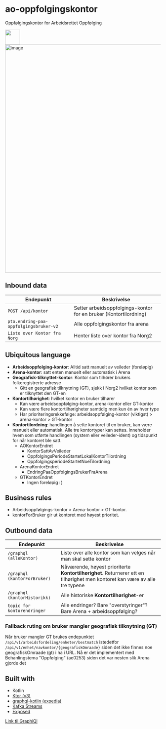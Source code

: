 # ao-oppfolgingskontor
Oppfølgingskontor for Arbeidsrettet Oppfølging

<img src="[https://github.com/favicon.ico](https://github.com/user-attachments/assets/26fbe963-22c7-44e7-a14d-397f8626abb0)" width="48" height="48" >

<img width="911" height="739" alt="image" src="https://github.com/user-attachments/assets/a96969f1-06d3-4ea0-83b4-be9f962c4a47" />


## Inbound data
| Endepunkt                              | Beskrivelse                                                       |      
|----------------------------------------|-------------------------------------------------------------------|
| `POST /api/kontor`                     | Setter arbeidsoppfolgings-kontor for en bruker (Kontortilordning) |
| `pto.endring-paa-oppfolgingsbruker-v2` | Alle oppfolgingskontor fra arena                                  |
| `Liste over Kontor fra Norg`           | Henter liste over kontor fra Norg2                                |

## Ubiquitous language
- **Arbeidsoppfolging-kontor**: Alltid satt manuelt av veileder (foreløpig)
- **Arena-kontor**: satt enten manuelt eller automatisk i Arena
- **Geografisk-tilknyttet-kontor**: Kontor som tilhører brukers folkeregistrerte adresse
  - Gitt en geografisk tilknytning (GT), sjekk i Norg2 hvilket kontor som er tilknyttet den GT-en
- **Kontortilhørighet**: hvilket kontor en bruker tilhører
  - Kan være arbeidsoppfølging-kontor, arena-kontor eller GT-kontor
  - Kan være flere kontortilhørigheter samtidig men kun én av hver type
  - Har prioriteringsrekkefølge: arbeidsoppfølging-kontor (viktigst) > arena-kontor > GT-kontor
- **Kontortilordning**: handlingen å sette kontoret til en bruker, kan være manuelt eller automatisk. Alle tre kontortyper kan settes. Inneholder hvem som utførte handlingen (system eller veileder-ident) og tidspunkt for når kontoret ble satt.
  - AOKontorEndret
    - KontorSattAvVeileder
    - OppfolgingsPeriodeStartetLokalKontorTilordning
    - OppfolgingsperiodeStartetNoeTilordning
  - ArenaKontorEndret
    - EndringPaaOppfolgingsBrukerFraArena
  - GTKontorEndret
    - Ingen foreløpig :(

## Business rules
- Arbeidsoppfølgings-kontor > Arena-kontor > GT-kontor. 
- kontorForBruker gir ut kontoret med høyest prioritet.

## Outbound data
| Endepunkt                    | Beskrivelse                                                                                                                 |      
|------------------------------|-----------------------------------------------------------------------------------------------------------------------------|
| `/graphql (alleKontor)`      | Liste over alle kontor som kan velges når man skal sette kontor                                                             |
| `/graphql (kontorForBruker)` | Nåværende, høyest prioriterte **Kontortilhørighet**. Returnerer ett en tilhørighet men kontoret kan være av alle tre typene |
| `/graphql (kontorHistorikk)` | Alle historiske **Kontortilhørighet**-er                                                                                    |
| `topic for kontorendringer`  | Alle endringer? Bare "overstyringer"? Bare Arena + arbeidsoppfølging?                                                       |


### Fallback ruting om bruker mangler geografisk tilknytning (GT)
Når bruker mangler GT brukes endepunktet `/api/v1/arbeidsfordeling/enheter/bestmatch` istedetfor `/api/v1/enhet/navkontor/{geografiskOmraade}` siden det ikke finnes noe geografiskOmraade (gt) i ha i URL. Nå er det implementert med Behanlingstema "Oppfølging" (ae0253) siden det var nesten slik Arena gjorde det

## Built with
- Kotlin
- [Ktor (v3)](https://ktor.io/docs/welcome.html)
- [graphql-kotlin (expedia)](https://opensource.expediagroup.com/graphql-kotlin/docs/)
- [Kafka Streams](https://kafka.apache.org/documentation/streams/)
- [Exposed](https://www.jetbrains.com/help/exposed/home.html)

[Link til GraphiQl](https://ao-oppfolgingskontor.intern.dev.nav.no/graphiql)
